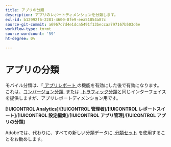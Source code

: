 ```yaml
---
title: アプリの分類
description: アプリのレポートディメンションを分類します。
exl-id: b12992f6-2281-4600-8fe9-eea51854a87c
source-git-commit: a6967c7d4e1dca5491f13beccaa797167b503d6e
workflow-type: tm+mt
source-wordcount: '59'
ht-degree: 0%

---
```


# アプリの分類

モバイル分類は、「[&#x200B; アプリレポート &#x200B;](app-reporting.md) の機能を有効にした後で有効になります。 これは、[&#x200B; コンバージョン分類 &#x200B;](conversion-var-admin/conversion-classifications.md) または [&#x200B; トラフィック分類 &#x200B;](c-traffic-variables/traffic-classifications.md) と同じインターフェイスを提供しますが、アプリレポートディメンション用です。

**[!UICONTROL Analytics]**/**[!UICONTROL 管理者]**/**[!UICONTROL レポートスイート]**/**[!UICONTROL 設定編集]**/**[!UICONTROL アプリ管理]**/**[!UICONTROL アプリの分類]**

Adobeでは、代わりに、すべての新しい分類データに [&#x200B; 分類セット &#x200B;](/help/components/classifications/sets/overview.md) を使用することをお勧めします。
